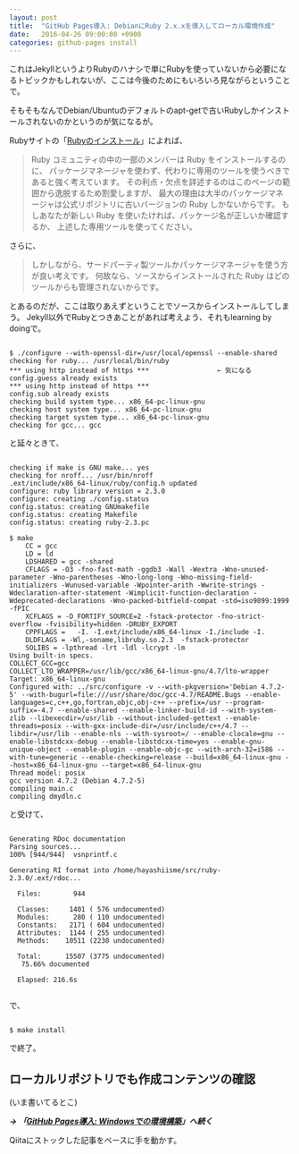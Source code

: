 ```yaml
---
layout: post
title:  "GitHub Pages導入: DebianにRuby 2.x.xを導入してローカル環境作成"
date:   2016-04-26 09:00:00 +0900
categories: github-pages install
---
```


これはJekyllというよりRubyのハナシで単にRubyを使っていないから必要になるトピックかもしれないが、ここは今後のためにもいろいろ見ながらということで。

そもそもなんでDebian/Ubuntuのデフォルトのapt-getで古いRubyしかインストールされないのかというのが気になるが。

Rubyサイトの「[Rubyのインストール](https://www.ruby-lang.org/ja/documentation/installation/)」によれば、

>Ruby コミュニティの中の一部のメンバーは Ruby をインストールするのに、 パッケージマネージャを使わず、代わりに専用のツールを使うべきであると強く考えています。 その利点・欠点を詳述するのはこのページの範囲から逸脱するため割愛しますが、 最大の理由は大半のパッケージマネージャは公式リポジトリに古いバージョンの Ruby しかないからです。 もしあなたが新しい Ruby を使いたければ、パッケージ名が正しいか確認するか、 上述した専用ツールを使ってください。

さらに、

>しかしながら、サードパーティ製ツールかパッケージマネージャを使う方が良い考えです。 何故なら、ソースからインストールされた Ruby はどのツールからも管理されないからです。

とあるのだが、ここは取りあえずということでソースからインストールしてしまう。
Jekyll以外でRubyとつきあことがあれば考えよう、それもlearning by doingで。

````````````````````````

$ ./configure --with-openssl-dir=/usr/local/openssl --enable-shared
checking for ruby... /usr/local/bin/ruby
*** using http instead of https ***					← 気になる
config.guess already exists
*** using http instead of https ***
config.sub already exists
checking build system type... x86_64-pc-linux-gnu
checking host system type... x86_64-pc-linux-gnu
checking target system type... x86_64-pc-linux-gnu
checking for gcc... gcc

````````````````````````

と延々ときて、

<!--

checking whether the C compiler works... yes
checking for C compiler default output file name... a.out
checking for suffix of executables... 
checking whether we are cross compiling... no
checking for suffix of object files... o
checking whether we are using the GNU C compiler... yes
checking whether gcc accepts -g... yes
checking for gcc option to accept ISO C89... none needed
checking for g++... g++
checking whether we are using the GNU C++ compiler... yes
checking whether g++ accepts -g... yes
checking how to run the C preprocessor... gcc -E
checking for grep that handles long lines and -e... /bin/grep
checking for egrep... /bin/grep -E
checking whether gcc needs -traditional... no
checking for ld... ld
checking whether the linker is GNU ld... yes
checking whether gcc -E accepts -o... yes
checking for ranlib... ranlib
checking for ar... ar
checking for as... as
checking for objdump... objdump
checking for objcopy... objcopy
checking for nm... nm
checking whether ln -s works... yes
checking whether make sets $(MAKE)... yes
checking for a BSD-compatible install... /usr/bin/install -c
checking for a thread-safe mkdir -p... /bin/mkdir -p
checking for dtrace... no
checking for dot... no
checking for doxygen... no
checking for pkg-config... pkg-config
checking for ANSI C header files... yes
checking for sys/types.h... yes
checking for sys/stat.h... yes
checking for stdlib.h... yes
checking for string.h... yes
checking for memory.h... yes
checking for strings.h... yes
checking for inttypes.h... yes
checking for stdint.h... yes
checking for unistd.h... yes
checking minix/config.h usability... no
checking minix/config.h presence... no
checking for minix/config.h... no
checking whether it is safe to define __EXTENSIONS__... yes
checking for cd using physical directory... cd -P
checking whether CFLAGS is valid... yes
checking whether LDFLAGS is valid... yes
checking whether -Wno-unused-parameter is accepted as CFLAGS... yes
checking whether -Wno-parentheses is accepted as CFLAGS... yes
checking whether -Wno-long-long is accepted as CFLAGS... yes
checking whether -Wno-missing-field-initializers is accepted as CFLAGS... yes
checking whether -Wunused-variable is accepted as CFLAGS... yes
checking whether -Wpointer-arith is accepted as CFLAGS... yes
checking whether -Wwrite-strings is accepted as CFLAGS... yes
checking whether -Wdeclaration-after-statement is accepted as CFLAGS... yes
checking whether -Wshorten-64-to-32 is accepted as CFLAGS... no
checking whether -Wimplicit-function-declaration is accepted as CFLAGS... yes
checking whether -Wdivision-by-zero is accepted as CFLAGS... no
checking whether -Wdeprecated-declarations is accepted as CFLAGS... yes
checking whether -Wno-packed-bitfield-compat is accepted as CFLAGS... yes
checking whether -Wextra-tokens is accepted as CFLAGS... no
checking whether -Wall -Wextra is accepted as CFLAGS... yes
checking whether -Qunused-arguments is accepted as CFLAGS... no
checking whether INFINITY is available without C99 option... yes
checking whether NAN is available without C99 option... yes
checking whether -D_FORTIFY_SOURCE=2 is accepted as CFLAGS... yes
checking whether -fstack-protector is accepted as CFLAGS... yes
checking whether -fstack-protector is accepted as LDFLAGS... yes
checking whether -std=iso9899:1999 is accepted as CFLAGS... yes
checking whether -fno-strict-overflow is accepted as CFLAGS... yes
checking whether -ggdb3 is accepted as CFLAGS... yes
checking whether -fvisibility=hidden is accepted as CFLAGS... yes
checking whether -fno-fast-math is accepted as CFLAGS... yes
checking for crypt in -lcrypt... yes
checking for dlopen in -ldl... yes
checking for shl_load in -ldld... no
checking for shutdown in -lsocket... no
checking for dirent.h that defines DIR... yes
checking for library containing opendir... none required
checking for stdbool.h that conforms to C99... yes
checking for _Bool... yes
checking for sys/wait.h that is POSIX.1 compatible... yes
checking a.out.h usability... yes
checking a.out.h presence... yes
checking for a.out.h... yes
checking atomic.h usability... no
checking atomic.h presence... no
checking for atomic.h... no
checking direct.h usability... no
checking direct.h presence... no
checking for direct.h... no
checking grp.h usability... yes
checking grp.h presence... yes
checking for grp.h... yes
checking fcntl.h usability... yes
checking fcntl.h presence... yes
checking for fcntl.h... yes
checking float.h usability... yes
checking float.h presence... yes
checking for float.h... yes
checking ieeefp.h usability... no
checking ieeefp.h presence... no
checking for ieeefp.h... no
checking intrinsics.h usability... no
checking intrinsics.h presence... no
checking for intrinsics.h... no
checking langinfo.h usability... yes
checking langinfo.h presence... yes
checking for langinfo.h... yes
checking limits.h usability... yes
checking limits.h presence... yes
checking for limits.h... yes
checking locale.h usability... yes
checking locale.h presence... yes
checking for locale.h... yes
checking malloc.h usability... yes
checking malloc.h presence... yes
checking for malloc.h... yes
checking malloc/malloc.h usability... no
checking malloc/malloc.h presence... no
checking for malloc/malloc.h... no
checking malloc_np.h usability... no
checking malloc_np.h presence... no
checking for malloc_np.h... no
checking net/socket.h usability... no
checking net/socket.h presence... no
checking for net/socket.h... no
checking process.h usability... no
checking process.h presence... no
checking for process.h... no
checking pwd.h usability... yes
checking pwd.h presence... yes
checking for pwd.h... yes
checking setjmpex.h usability... no
checking setjmpex.h presence... no
checking for setjmpex.h... no
checking sys/attr.h usability... no
checking sys/attr.h presence... no
checking for sys/attr.h... no
checking sys/fcntl.h usability... yes
checking sys/fcntl.h presence... yes
checking for sys/fcntl.h... yes
checking sys/file.h usability... yes
checking sys/file.h presence... yes
checking for sys/file.h... yes
checking sys/id.h usability... no
checking sys/id.h presence... no
checking for sys/id.h... no
checking sys/ioctl.h usability... yes
checking sys/ioctl.h presence... yes
checking for sys/ioctl.h... yes
checking sys/mkdev.h usability... no
checking sys/mkdev.h presence... no
checking for sys/mkdev.h... no
checking sys/param.h usability... yes
checking sys/param.h presence... yes
checking for sys/param.h... yes
checking sys/prctl.h usability... yes
checking sys/prctl.h presence... yes
checking for sys/prctl.h... yes
checking sys/resource.h usability... yes
checking sys/resource.h presence... yes
checking for sys/resource.h... yes
checking sys/select.h usability... yes
checking sys/select.h presence... yes
checking for sys/select.h... yes
checking sys/sendfile.h usability... yes
checking sys/sendfile.h presence... yes
checking for sys/sendfile.h... yes
checking sys/socket.h usability... yes
checking sys/socket.h presence... yes
checking for sys/socket.h... yes
checking sys/syscall.h usability... yes
checking sys/syscall.h presence... yes
checking for sys/syscall.h... yes
checking sys/time.h usability... yes
checking sys/time.h presence... yes
checking for sys/time.h... yes
checking sys/times.h usability... yes
checking sys/times.h presence... yes
checking for sys/times.h... yes
checking sys/uio.h usability... yes
checking sys/uio.h presence... yes
checking for sys/uio.h... yes
checking sys/utime.h usability... no
checking sys/utime.h presence... no
checking for sys/utime.h... no
checking syscall.h usability... yes
checking syscall.h presence... yes
checking for syscall.h... yes
checking time.h usability... yes
checking time.h presence... yes
checking for time.h... yes
checking ucontext.h usability... yes
checking ucontext.h presence... yes
checking for ucontext.h... yes
checking utime.h usability... yes
checking utime.h presence... yes
checking for utime.h... yes
checking gmp.h usability... no
checking gmp.h presence... no
checking for gmp.h... no
checking for special C compiler options needed for large files... no
checking for _FILE_OFFSET_BITS value needed for large files... no
checking whether byte ordering is bigendian... no
checking for an ANSI C-conforming const... yes
checking whether char is unsigned... no
checking for inline... inline
checking for working volatile... yes
checking for typeof syntax and keyword spelling... __typeof__
checking for long long... yes
checking for off_t... yes
checking char bit... 8
checking size of int... 4
checking size of short... 2
checking size of long... 8
checking size of long long... 8
checking size of __int64... 0
checking size of off_t... 8
checking size of void*... 8
checking size of float... 4
checking size of double... 8
checking size of time_t... 8
checking size of clock_t... 8
checking packed struct attribute... x __attribute__((packed))
checking for printf prefix for long long... ll
checking for pid_t... yes
checking for convertible type of pid_t... INT
checking for uid_t... yes
checking for convertible type of uid_t... UINT
checking for gid_t... yes
checking for convertible type of gid_t... UINT
checking for time_t... yes
checking for convertible type of time_t... LONG
checking for dev_t... yes
checking for convertible type of dev_t... ULONG
checking for mode_t... yes
checking for convertible type of mode_t... UINT
checking for rlim_t... yes
checking for convertible type of rlim_t... ULONG
checking for off_t... (cached) yes
checking for convertible type of off_t... LONG
checking for clockid_t... yes
checking for convertible type of clockid_t... INT
checking for prototypes... yes
checking token paste string... ansi
checking stringization... #expr
checking string literal concatenation... yes
checking for variable length prototypes and stdarg.h... yes
checking for variable length macro... yes
checking for NORETURN function attribute... __attribute__ ((noreturn)) x
checking for DEPRECATED function attribute... __attribute__ ((deprecated)) x
checking for DEPRECATED_BY function attribute... __attribute__ ((deprecated("by "#n))) x
checking for DEPRECATED_TYPE type attribute... __attribute__ ((deprecated mesg)) x
checking for NOINLINE function attribute... __attribute__ ((noinline)) x
checking for WEAK function attribute... __attribute__ ((weak)) x
checking for stdcall function attribute... x
checking for cdecl function attribute... x
checking for fastcall function attribute... x
checking for FUNC_UNOPTIMIZED function attribute... __attribute__ ((optimize("O0"))) x
checking for FUNC_MINIMIZED function attribute... __attribute__ ((optimize("-Os","-fomit-frame-pointer"))) x
checking for function alias... alias
checking for __atomic builtins... yes
checking for __sync builtins... yes
checking for __builtin_unreachable... yes
checking for exported function attribute... __attribute__ ((visibility("default")))
checking for function name string predefined identifier... __func__
checking if enum over int is allowed... yes
checking whether sys_nerr is declared... yes
checking whether getenv is declared... yes
checking for size_t... yes
checking size of size_t... 8
checking size of ptrdiff_t... 8
checking for printf prefix for size_t... z
checking for printf prefix for ptrdiff_t... t
checking for struct stat.st_blksize... yes
checking for struct stat.st_blocks... yes
checking for struct stat.st_rdev... yes
checking size of struct stat.st_size... SIZEOF_OFF_T
checking size of struct stat.st_blocks... SIZEOF_OFF_T
checking size of struct stat.st_ino... SIZEOF_LONG
checking for struct stat.st_atim... yes
checking for struct stat.st_atimespec... no
checking for struct stat.st_atimensec... no
checking for struct stat.st_mtim... yes
checking for struct stat.st_mtimespec... no
checking for struct stat.st_mtimensec... no
checking for struct stat.st_ctim... yes
checking for struct stat.st_ctimespec... no
checking for struct stat.st_ctimensec... no
checking for struct stat.st_birthtimespec... no
checking for struct timeval... yes
checking size of struct timeval.tv_sec... SIZEOF_TIME_T
checking for struct timespec... yes
checking for struct timezone... yes
checking for clockid_t... (cached) yes
checking for fd_mask... yes
checking for int8_t... yes
checking size of int8_t... 1
checking for uint8_t... yes
checking size of uint8_t... 1
checking for int16_t... yes
checking size of int16_t... 2
checking for uint16_t... yes
checking size of uint16_t... 2
checking for int32_t... yes
checking size of int32_t... 4
checking for uint32_t... yes
checking size of uint32_t... 4
checking for int64_t... yes
checking size of int64_t... 8
checking for uint64_t... yes
checking size of uint64_t... 8
checking for intptr_t... yes
checking size of intptr_t... 8
checking for uintptr_t... yes
checking size of uintptr_t... 8
checking for ssize_t... yes
checking size of ssize_t... 8
checking for stack end address... __libc_stack_end
checking for uid_t in sys/types.h... (cached) yes
checking type of array argument to getgroups... gid_t
checking return type of signal handlers... void
checking for working alloca.h... yes
checking for alloca... yes
checking for dynamic size alloca... ok
checking for working memcmp... yes
checking for broken erfc of glibc-2.3.6 on IA64... no
checking for acosh... yes
checking for cbrt... yes
checking for crypt... yes
checking for dup2... yes
checking for erf... yes
checking for explicit_bzero... no
checking for ffs... yes
checking for finite... yes
checking for flock... yes
checking for hypot... yes
checking for isinf... yes
checking for isnan... yes
checking for lgamma_r... yes
checking for memmove... yes
checking for nextafter... yes
checking for setproctitle... no
checking for strchr... yes
checking for strerror... yes
checking for strlcat... no
checking for strlcpy... no
checking for strstr... yes
checking for tgamma... yes
checking sys/pstat.h usability... no
checking sys/pstat.h presence... no
checking for sys/pstat.h... no
checking for signbit... yes
checking for broken memmem... no
checking for pid_t... (cached) yes
checking vfork.h usability... no
checking vfork.h presence... no
checking for vfork.h... no
checking for fork... yes
checking for vfork... yes
checking for working fork... yes
checking for working vfork... (cached) yes
checking for __syscall... no
checking for _longjmp... yes
checking for _setjmp... yes
checking for _setjmpex... no
checking for atan2l... yes
checking for atan2f... yes
checking for chroot... yes
checking for chsize... no
checking for clock_gettime... no
checking for cosh... yes
checking for daemon... (cached) no
checking for dirfd... yes
checking for dl_iterate_phdr... yes
checking for dlopen... yes
checking for dladdr... yes
checking for dup... yes
checking for dup3... yes
checking for eaccess... yes
checking for endgrent... yes
checking for fchmod... yes
checking for fchown... yes
checking for fcntl... yes
checking for fdatasync... yes
checking for fgetattrlist... no
checking for fmod... yes
checking for fsync... yes
checking for ftruncate... yes
checking for ftruncate64... yes
checking for getattrlist... no
checking for getcwd... yes
checking for getgidx... no
checking for getgrnam... yes
checking for getgrnam_r... yes
checking for getgroups... yes
checking for getpgid... yes
checking for getpgrp... yes
checking for getpriority... yes
checking for getpwnam_r... yes
checking for getresgid... yes
checking for getresuid... yes
checking for getrlimit... yes
checking for getsid... yes
checking for gettimeofday... yes
checking for getuidx... no
checking for gmtime_r... yes
checking for initgroups... yes
checking for ioctl... yes
checking for isfinite... no
checking for issetugid... no
checking for killpg... yes
checking for lchmod... no
checking for lchown... yes
checking for link... yes
checking for llabs... yes
checking for lockf... yes
checking for log2... yes
checking for lstat... yes
checking for malloc_usable_size... yes
checking for malloc_size... no
checking for mblen... yes
checking for memalign... yes
checking for memset_s... no
checking for writev... yes
checking for memrchr... yes
checking for memmem... yes
checking for mkfifo... yes
checking for mknod... yes
checking for mktime... yes
checking for pipe2... yes
checking for poll... yes
checking for posix_fadvise... yes
checking for posix_memalign... yes
checking for ppoll... yes
checking for pread... yes
checking for qsort_r... yes
checking for readlink... yes
checking for round... yes
checking for sched_getaffinity... yes
checking for seekdir... yes
checking for select_large_fdset... no
checking for sendfile... yes
checking for setegid... yes
checking for setenv... yes
checking for seteuid... yes
checking for setgid... yes
checking for setgroups... yes
checking for setpgid... yes
checking for setpgrp... yes
checking for setregid... yes
checking for setresgid... yes
checking for setresuid... yes
checking for setreuid... yes
checking for setrgid... no
checking for setrlimit... yes
checking for setruid... no
checking for setsid... yes
checking for setuid... yes
checking for shutdown... yes
checking for sigaction... yes
checking for sigaltstack... yes
checking for sigprocmask... yes
checking for sinh... yes
checking for spawnv... no
checking for symlink... yes
checking for syscall... yes
checking for sysconf... yes
checking for tanh... yes
checking for telldir... yes
checking for timegm... yes
checking for times... yes
checking for truncate... yes
checking for truncate64... yes
checking for unsetenv... yes
checking for utimensat... yes
checking for utimes... yes
checking for wait4... yes
checking for waitpid... yes
checking if getcwd allocates buffer if NULL is given... yes
checking for __builtin_bswap16... no
checking for __builtin_bswap32... yes
checking for __builtin_bswap64... yes
checking for __builtin_clz... yes
checking for __builtin_clzl... yes
checking for __builtin_clzll... yes
checking for __builtin_choose_expr... yes
checking for __builtin_choose_expr_constant_p... no
checking for __builtin_types_compatible_p... yes
checking whether qsort_r is GNU version... yes
checking whether qsort_r is BSD version... no
checking whether atan2 handles Inf as C99... yes
checking for clock_gettime in -lrt... yes
checking for clock_getres... yes
checking for unsetenv returns a value... yes
checking for sigsetjmp as a macro or function... yes
checking whether struct tm is in sys/time.h or time.h... time.h
checking for struct tm.tm_zone... yes
checking for struct tm.tm_gmtoff... yes
checking for external int daylight... yes
checking for external timezone... long
checking for external altzone... no
checking for timezone... yes
checking whether timezone requires zero arguments... yes
checking for negative time_t for gmtime(3)... yes
checking for localtime(3) overflow correctly... yes
checking whether right shift preserve sign bit... yes
checking whether _SC_CLK_TCK is supported... yes
checking stack growing direction on x86_64... -1
checking for pthread_kill in -lthr... no
checking for pthread_kill in -lpthread... yes
checking for pthread_np.h... no
checking whether pthread_t is scalar type... yes
checking for sched_yield... yes
checking for pthread_attr_setinheritsched... yes
checking for pthread_attr_get_np... no
checking for pthread_attr_getstack... yes
checking for pthread_get_stackaddr_np... no
checking for pthread_get_stacksize_np... no
checking for thr_stksegment... no
checking for pthread_stackseg_np... no
checking for pthread_getthrds_np... no
checking for pthread_cond_init... yes
checking for pthread_condattr_setclock... yes
checking for pthread_condattr_init... yes
checking for pthread_sigmask... yes
checking for pthread_setname_np... yes
checking for pthread_set_name_np... no
checking for pthread_getattr_np... yes
checking for pthread_attr_init... yes
checking arguments of pthread_setname_np... (pthread_self(), name)
checking if mcontext_t is a pointer... no
checking for getcontext... yes
checking for setcontext... yes
checking if fork works with pthread... yes
checking whether ELF binaries are produced... yes
checking elf.h usability... yes
checking elf.h presence... yes
checking for elf.h... yes
checking elf_abi.h usability... no
checking elf_abi.h presence... no
checking for elf_abi.h... no
checking whether OS depend dynamic link works... yes
checking whether -Wl,-R. is accepted as LDFLAGS... yes
checking for backtrace... yes
checking for broken backtrace... no
checking valgrind/memcheck.h usability... no
checking valgrind/memcheck.h presence... no
checking for valgrind/memcheck.h... no
checking for strip... strip
checking whether -Wl,--no-undefined is accepted as LDFLAGS... yes
checking whether wrapper for LD_LIBRARY_PATH is needed... no
checking for __builtin_setjmp... yes with cast ()
checking for setjmp type... __builtin_setjmp
checking for prefix of external symbols... NONE
checking pthread.h usability... yes
checking pthread.h presence... yes
checking for pthread.h... yes

-->

````````````````````````

checking if make is GNU make... yes
checking for nroff... /usr/bin/nroff
.ext/include/x86_64-linux/ruby/config.h updated
configure: ruby library version = 2.3.0
configure: creating ./config.status
config.status: creating GNUmakefile
config.status: creating Makefile
config.status: creating ruby-2.3.pc

$ make
	CC = gcc
	LD = ld
	LDSHARED = gcc -shared
	CFLAGS = -O3 -fno-fast-math -ggdb3 -Wall -Wextra -Wno-unused-parameter -Wno-parentheses -Wno-long-long -Wno-missing-field-initializers -Wunused-variable -Wpointer-arith -Wwrite-strings -Wdeclaration-after-statement -Wimplicit-function-declaration -Wdeprecated-declarations -Wno-packed-bitfield-compat -std=iso9899:1999  -fPIC 
	XCFLAGS = -D_FORTIFY_SOURCE=2 -fstack-protector -fno-strict-overflow -fvisibility=hidden -DRUBY_EXPORT
	CPPFLAGS =   -I. -I.ext/include/x86_64-linux -I./include -I.
	DLDFLAGS = -Wl,-soname,libruby.so.2.3  -fstack-protector  
	SOLIBS = -lpthread -lrt -ldl -lcrypt -lm  
Using built-in specs.
COLLECT_GCC=gcc
COLLECT_LTO_WRAPPER=/usr/lib/gcc/x86_64-linux-gnu/4.7/lto-wrapper
Target: x86_64-linux-gnu
Configured with: ../src/configure -v --with-pkgversion='Debian 4.7.2-5' --with-bugurl=file:///usr/share/doc/gcc-4.7/README.Bugs --enable-languages=c,c++,go,fortran,objc,obj-c++ --prefix=/usr --program-suffix=-4.7 --enable-shared --enable-linker-build-id --with-system-zlib --libexecdir=/usr/lib --without-included-gettext --enable-threads=posix --with-gxx-include-dir=/usr/include/c++/4.7 --libdir=/usr/lib --enable-nls --with-sysroot=/ --enable-clocale=gnu --enable-libstdcxx-debug --enable-libstdcxx-time=yes --enable-gnu-unique-object --enable-plugin --enable-objc-gc --with-arch-32=i586 --with-tune=generic --enable-checking=release --build=x86_64-linux-gnu --host=x86_64-linux-gnu --target=x86_64-linux-gnu
Thread model: posix
gcc version 4.7.2 (Debian 4.7.2-5) 
compiling main.c
compiling dmydln.c

````````````````````````

と受けて、

<!--
compiling miniinit.c
compiling dmyext.c
compiling miniprelude.c
copying dummy probes.h
compiling array.c
compiling bignum.c
compiling class.c
compiling compar.c
compiling complex.c
compiling dir.c
compiling dln_find.c
compiling encoding.c
compiling enum.c
compiling enumerator.c
compiling error.c
compiling eval.c
compiling load.c
compiling proc.c
compiling file.c
compiling gc.c
compiling hash.c
compiling inits.c
compiling io.c
compiling marshal.c
compiling math.c
compiling node.c
compiling numeric.c
compiling object.c
compiling pack.c
compiling parse.c
compiling process.c
compiling random.c
compiling range.c
compiling rational.c
compiling re.c
compiling regcomp.c
compiling regenc.c
compiling regerror.c
compiling regexec.c
compiling regparse.c
compiling regsyntax.c
compiling ruby.c
compiling safe.c
compiling signal.c
compiling sprintf.c
In file included from sprintf.c:1272:0:
vsnprintf.c: In function ‘BSD_vfprintf’:
vsnprintf.c:828:8: warning: comparison of unsigned expression < 0 is always false [-Wtype-limits]
vsnprintf.c:828:8: warning: comparison of unsigned expression < 0 is always false [-Wtype-limits]
compiling st.c
compiling strftime.c
compiling string.c
compiling struct.c
compiling symbol.c
compiling time.c
compiling transcode.c
compiling util.c
compiling variable.c
compiling version.c
compiling compile.c
compiling debug.c
compiling iseq.c
iseq.c: In function ‘rb_iseq_compile_with_option’:
iseq.c:636:8: warning: ‘ln’ may be used uninitialized in this function [-Wmaybe-uninitialized]
iseq.c:636:8: warning: ‘parse’ may be used uninitialized in this function [-Wmaybe-uninitialized]
iseq.c:638:11: warning: ‘type’ may be used uninitialized in this function [-Wmaybe-uninitialized]
iseq.c:638:11: warning: ‘label’ may be used uninitialized in this function [-Wmaybe-uninitialized]
compiling vm.c
compiling vm_dump.c
compiling vm_backtrace.c
compiling vm_trace.c
compiling thread.c
compiling cont.c
compiling enc/ascii.c
compiling enc/us_ascii.c
compiling enc/unicode.c
compiling enc/utf_8.c
compiling enc/trans/newline.c
compiling ./missing/explicit_bzero.c
compiling ./missing/setproctitle.c
compiling ./missing/strlcat.c
compiling ./missing/strlcpy.c
compiling addr2line.c
compiling dmyenc.c
linking miniruby
rbconfig.rb updated
generating enc.mk
compiling dln.c
compiling localeinit.c
creating verconf.h
verconf.h updated
compiling loadpath.c
compiling prelude.c
linking static-library libruby-static.a
verifying static-library libruby-static.a
linking shared-library libruby.so.2.3.0
generating encdb.h
encdb.h updated
making enc
make[1]: ディレクトリ `/home/hayashiisme/src/ruby-2.3.0' に入ります
compiling ./enc/encdb.c
linking encoding encdb.so
compiling ./enc/big5.c
linking encoding big5.so
compiling ./enc/cp949.c
linking encoding cp949.so
compiling ./enc/emacs_mule.c
linking encoding emacs_mule.so
compiling ./enc/euc_jp.c
linking encoding euc_jp.so
compiling ./enc/euc_kr.c
linking encoding euc_kr.so
compiling ./enc/euc_tw.c
linking encoding euc_tw.so
compiling ./enc/gb2312.c
linking encoding gb2312.so
compiling ./enc/gb18030.c
linking encoding gb18030.so
compiling ./enc/gbk.c
linking encoding gbk.so
compiling ./enc/iso_8859_1.c
linking encoding iso_8859_1.so
compiling ./enc/iso_8859_2.c
linking encoding iso_8859_2.so
compiling ./enc/iso_8859_3.c
linking encoding iso_8859_3.so
compiling ./enc/iso_8859_4.c
linking encoding iso_8859_4.so
compiling ./enc/iso_8859_5.c
linking encoding iso_8859_5.so
compiling ./enc/iso_8859_6.c
linking encoding iso_8859_6.so
compiling ./enc/iso_8859_7.c
linking encoding iso_8859_7.so
compiling ./enc/iso_8859_8.c
linking encoding iso_8859_8.so
compiling ./enc/iso_8859_9.c
linking encoding iso_8859_9.so
compiling ./enc/iso_8859_10.c
linking encoding iso_8859_10.so
compiling ./enc/iso_8859_11.c
linking encoding iso_8859_11.so
compiling ./enc/iso_8859_13.c
linking encoding iso_8859_13.so
compiling ./enc/iso_8859_14.c
linking encoding iso_8859_14.so
compiling ./enc/iso_8859_15.c
linking encoding iso_8859_15.so
compiling ./enc/iso_8859_16.c
linking encoding iso_8859_16.so
compiling ./enc/koi8_r.c
linking encoding koi8_r.so
compiling ./enc/koi8_u.c
linking encoding koi8_u.so
compiling ./enc/shift_jis.c
linking encoding shift_jis.so
compiling ./enc/utf_16be.c
linking encoding utf_16be.so
compiling ./enc/utf_16le.c
linking encoding utf_16le.so
compiling ./enc/utf_32be.c
linking encoding utf_32be.so
compiling ./enc/utf_32le.c
linking encoding utf_32le.so
compiling ./enc/windows_31j.c
linking encoding windows_31j.so
compiling ./enc/windows_1250.c
linking encoding windows_1250.so
compiling ./enc/windows_1251.c
linking encoding windows_1251.so
compiling ./enc/windows_1252.c
linking encoding windows_1252.so
make[1]: ディレクトリ `/home/hayashiisme/src/ruby-2.3.0' から出ます
making srcs under enc
make[1]: ディレクトリ `/home/hayashiisme/src/ruby-2.3.0' に入ります
make[1]: `srcs' に対して行うべき事はありません.
make[1]: ディレクトリ `/home/hayashiisme/src/ruby-2.3.0' から出ます
generating transdb.h
transdb.h updated
making trans
make[1]: ディレクトリ `/home/hayashiisme/src/ruby-2.3.0' に入ります
compiling ./enc/trans/transdb.c
linking transcoder transdb.so
compiling ./enc/trans/big5.c
linking transcoder big5.so
compiling ./enc/trans/chinese.c
linking transcoder chinese.so
compiling ./enc/trans/ebcdic.c
linking transcoder ebcdic.so
compiling ./enc/trans/emoji.c
linking transcoder emoji.so
compiling ./enc/trans/emoji_iso2022_kddi.c
linking transcoder emoji_iso2022_kddi.so
compiling ./enc/trans/emoji_sjis_docomo.c
linking transcoder emoji_sjis_docomo.so
compiling ./enc/trans/emoji_sjis_kddi.c
linking transcoder emoji_sjis_kddi.so
compiling ./enc/trans/emoji_sjis_softbank.c
linking transcoder emoji_sjis_softbank.so
compiling ./enc/trans/escape.c
linking transcoder escape.so
compiling ./enc/trans/gb18030.c
linking transcoder gb18030.so
compiling ./enc/trans/gbk.c
linking transcoder gbk.so
compiling ./enc/trans/iso2022.c
linking transcoder iso2022.so
compiling ./enc/trans/japanese.c
linking transcoder japanese.so
compiling ./enc/trans/japanese_euc.c
linking transcoder japanese_euc.so
compiling ./enc/trans/japanese_sjis.c
linking transcoder japanese_sjis.so
compiling ./enc/trans/korean.c
linking transcoder korean.so
compiling ./enc/trans/single_byte.c
linking transcoder single_byte.so
compiling ./enc/trans/utf8_mac.c
linking transcoder utf8_mac.so
compiling ./enc/trans/utf_16_32.c
linking transcoder utf_16_32.so
make[1]: ディレクトリ `/home/hayashiisme/src/ruby-2.3.0' から出ます
making encs
make[1]: ディレクトリ `/home/hayashiisme/src/ruby-2.3.0' に入ります
make[1]: ディレクトリ `/home/hayashiisme/src/ruby-2.3.0' から出ます
file2lastrev.rb: does not seem to be under a vcs: .
make: [.revision.time] エラー 1 (無視されました)
./revision.h unchanged
generating makefile exts.mk
configuring -test-/array/resize
configuring -test-/bignum
configuring -test-/bug-3571
configuring -test-/bug-5832
configuring -test-/bug_reporter
configuring -test-/class
configuring -test-/debug
configuring -test-/dln/empty
configuring -test-/exception
configuring -test-/fatal
configuring -test-/file
configuring -test-/float
configuring -test-/funcall
configuring -test-/gvl/call_without_gvl
configuring -test-/hash
configuring -test-/iseq_load
configuring -test-/iter
configuring -test-/load/dot.dot
configuring -test-/marshal/compat
configuring -test-/marshal/internal_ivar
configuring -test-/marshal/usr
configuring -test-/method
configuring -test-/notimplement
configuring -test-/num2int
configuring -test-/path_to_class
configuring -test-/popen_deadlock
configuring -test-/postponed_job
configuring -test-/printf
configuring -test-/proc
configuring -test-/rational
configuring -test-/recursion
configuring -test-/st/foreach
configuring -test-/st/numhash
configuring -test-/st/update
configuring -test-/string
configuring -test-/struct
configuring -test-/symbol
configuring -test-/time
configuring -test-/tracepoint
configuring -test-/typeddata
configuring -test-/wait_for_single_fd
configuring bigdecimal
configuring cgi/escape
configuring continuation
configuring coverage
configuring date
configuring dbm
Failed to configure dbm. It will not be installed.
configuring digest
configuring digest/bubblebabble
configuring digest/md5
configuring digest/rmd160
configuring digest/sha1
configuring digest/sha2
configuring etc
configuring fcntl
configuring fiber
configuring fiddle
configuring gdbm
Failed to configure gdbm. It will not be installed.
configuring io/console
configuring io/nonblock
configuring io/wait
configuring json
configuring json/generator
configuring json/parser
configuring mathn/complex
configuring mathn/rational
configuring nkf
configuring objspace
configuring openssl					← これ
configuring pathname
configuring psych
configuring pty
configuring racc/cparse
configuring rbconfig/sizeof
configuring readline
configuring ripper
missing bison; abort
Failed to configure ripper. It will not be installed.
configuring sdbm
configuring socket
configuring stringio
configuring strscan
configuring syslog
configuring thread
configuring tk
............
check struct members..
check libraries....
Use ActiveTcl libraries (if available).
Search tclConfig.sh and tkConfig.sh............................
Fail to find [tclConfig.sh, tkConfig.sh]
Use X11 libraries (or use TK_XINCLUDES/TK_XLIBSW information on tkConfig.sh).

Search tcl.h..
Search tk.h..Search Tcl library...........
Warning:: cannot find Tcl library. tcltklib will not be compiled (tcltklib is disabled on your Ruby. That is, Ruby/Tk will not work). Please check configure options.

Can't find proper Tcl/Tk libraries. So, can't make tcltklib.so which is required by Ruby/Tk.
If you have Tcl/Tk libraries on your environment, you may be able to use them with configure options (see ext/tk/README.tcltklib).
At present, Tcl/Tk8.6 is not supported. Although you can try to use Tcl/Tk8.6 with configure options, it will not work correctly. I recommend you to use Tcl/Tk8.5 or 8.4.
Failed to configure tk. It will not be installed.
Failed to configure tk/tkutil. It will not be installed.
configuring zlib
make[1]: ディレクトリ `/home/hayashiisme/src/ruby-2.3.0' に入ります
make[2]: ディレクトリ `/home/hayashiisme/src/ruby-2.3.0/ext/-test-/array/resize' に入ります
compiling resize.c
linking shared-object -test-/array/resize.so
make[2]: ディレクトリ `/home/hayashiisme/src/ruby-2.3.0/ext/-test-/array/resize' から出ます
make[2]: ディレクトリ `/home/hayashiisme/src/ruby-2.3.0/ext/-test-/bignum' に入ります
compiling bigzero.c
compiling init.c
compiling str2big.c
compiling div.c
compiling intpack.c
compiling mul.c
compiling big2str.c
linking shared-object -test-/bignum.so
make[2]: ディレクトリ `/home/hayashiisme/src/ruby-2.3.0/ext/-test-/bignum' から出ます
make[2]: ディレクトリ `/home/hayashiisme/src/ruby-2.3.0/ext/-test-/bug-3571' に入ります
compiling bug.c
linking shared-object -test-/bug-3571/bug.so
make[2]: ディレクトリ `/home/hayashiisme/src/ruby-2.3.0/ext/-test-/bug-3571' から出ます
make[2]: ディレクトリ `/home/hayashiisme/src/ruby-2.3.0/ext/-test-/bug-5832' に入ります
compiling bug.c
linking shared-object -test-/bug-5832/bug.so
make[2]: ディレクトリ `/home/hayashiisme/src/ruby-2.3.0/ext/-test-/bug-5832' から出ます
make[2]: ディレクトリ `/home/hayashiisme/src/ruby-2.3.0/ext/-test-/bug_reporter' に入ります
compiling bug_reporter.c
linking shared-object -test-/bug_reporter/bug_reporter.so
make[2]: ディレクトリ `/home/hayashiisme/src/ruby-2.3.0/ext/-test-/bug_reporter' から出ます
make[2]: ディレクトリ `/home/hayashiisme/src/ruby-2.3.0/ext/-test-/class' に入ります
compiling init.c
compiling class2name.c
linking shared-object -test-/class.so
make[2]: ディレクトリ `/home/hayashiisme/src/ruby-2.3.0/ext/-test-/class' から出ます
make[2]: ディレクトリ `/home/hayashiisme/src/ruby-2.3.0/ext/-test-/debug' に入ります
compiling init.c
compiling inspector.c
compiling profile_frames.c
linking shared-object -test-/debug.so
make[2]: ディレクトリ `/home/hayashiisme/src/ruby-2.3.0/ext/-test-/debug' から出ます
make[2]: ディレクトリ `/home/hayashiisme/src/ruby-2.3.0/ext/-test-/dln/empty' に入ります
compiling empty.c
linking shared-object -test-/dln/empty.so
make[2]: ディレクトリ `/home/hayashiisme/src/ruby-2.3.0/ext/-test-/dln/empty' から出ます
make[2]: ディレクトリ `/home/hayashiisme/src/ruby-2.3.0/ext/-test-/exception' に入ります
compiling init.c
compiling ensured.c
compiling enc_raise.c
compiling dataerror.c
linking shared-object -test-/exception.so
make[2]: ディレクトリ `/home/hayashiisme/src/ruby-2.3.0/ext/-test-/exception' から出ます
make[2]: ディレクトリ `/home/hayashiisme/src/ruby-2.3.0/ext/-test-/fatal' に入ります
compiling rb_fatal.c
linking shared-object -test-/fatal/rb_fatal.so
make[2]: ディレクトリ `/home/hayashiisme/src/ruby-2.3.0/ext/-test-/fatal' から出ます
make[2]: ディレクトリ `/home/hayashiisme/src/ruby-2.3.0/ext/-test-/file' に入ります
compiling init.c
compiling stat.c
compiling fs.c
linking shared-object -test-/file.so
make[2]: ディレクトリ `/home/hayashiisme/src/ruby-2.3.0/ext/-test-/file' から出ます
make[2]: ディレクトリ `/home/hayashiisme/src/ruby-2.3.0/ext/-test-/float' に入ります
compiling init.c
compiling nextafter.c
linking shared-object -test-/float.so
make[2]: ディレクトリ `/home/hayashiisme/src/ruby-2.3.0/ext/-test-/float' から出ます
make[2]: ディレクトリ `/home/hayashiisme/src/ruby-2.3.0/ext/-test-/funcall' に入ります
compiling passing_block.c
linking shared-object -test-/funcall/funcall.so
make[2]: ディレクトリ `/home/hayashiisme/src/ruby-2.3.0/ext/-test-/funcall' から出ます
make[2]: ディレクトリ `/home/hayashiisme/src/ruby-2.3.0/ext/-test-/gvl/call_without_gvl' に入ります
compiling call_without_gvl.c
linking shared-object -test-/gvl/call_without_gvl.so
make[2]: ディレクトリ `/home/hayashiisme/src/ruby-2.3.0/ext/-test-/gvl/call_without_gvl' から出ます
make[2]: ディレクトリ `/home/hayashiisme/src/ruby-2.3.0/ext/-test-/hash' に入ります
compiling init.c
compiling delete.c
linking shared-object -test-/hash.so
make[2]: ディレクトリ `/home/hayashiisme/src/ruby-2.3.0/ext/-test-/hash' から出ます
make[2]: ディレクトリ `/home/hayashiisme/src/ruby-2.3.0/ext/-test-/iseq_load' に入ります
compiling iseq_load.c
linking shared-object -test-/iseq_load/iseq_load.so
make[2]: ディレクトリ `/home/hayashiisme/src/ruby-2.3.0/ext/-test-/iseq_load' から出ます
make[2]: ディレクトリ `/home/hayashiisme/src/ruby-2.3.0/ext/-test-/iter' に入ります
compiling yield.c
compiling init.c
compiling break.c
linking shared-object -test-/iter.so
make[2]: ディレクトリ `/home/hayashiisme/src/ruby-2.3.0/ext/-test-/iter' から出ます
make[2]: ディレクトリ `/home/hayashiisme/src/ruby-2.3.0/ext/-test-/load/dot.dot' に入ります
compiling dot.dot.c
linking shared-object -test-/load/dot.dot/dot.dot.so
make[2]: ディレクトリ `/home/hayashiisme/src/ruby-2.3.0/ext/-test-/load/dot.dot' から出ます
make[2]: ディレクトリ `/home/hayashiisme/src/ruby-2.3.0/ext/-test-/marshal/compat' に入ります
compiling usrcompat.c
linking shared-object -test-/marshal/compat.so
make[2]: ディレクトリ `/home/hayashiisme/src/ruby-2.3.0/ext/-test-/marshal/compat' から出ます
make[2]: ディレクトリ `/home/hayashiisme/src/ruby-2.3.0/ext/-test-/marshal/internal_ivar' に入ります
compiling internal_ivar.c
linking shared-object -test-/marshal/internal_ivar.so
make[2]: ディレクトリ `/home/hayashiisme/src/ruby-2.3.0/ext/-test-/marshal/internal_ivar' から出ます
make[2]: ディレクトリ `/home/hayashiisme/src/ruby-2.3.0/ext/-test-/marshal/usr' に入ります
compiling usrmarshal.c
linking shared-object -test-/marshal/usr.so
make[2]: ディレクトリ `/home/hayashiisme/src/ruby-2.3.0/ext/-test-/marshal/usr' から出ます
make[2]: ディレクトリ `/home/hayashiisme/src/ruby-2.3.0/ext/-test-/method' に入ります
compiling arity.c
compiling init.c
linking shared-object -test-/method.so
make[2]: ディレクトリ `/home/hayashiisme/src/ruby-2.3.0/ext/-test-/method' から出ます
make[2]: ディレクトリ `/home/hayashiisme/src/ruby-2.3.0/ext/-test-/notimplement' に入ります
compiling bug.c
linking shared-object -test-/notimplement.so
make[2]: ディレクトリ `/home/hayashiisme/src/ruby-2.3.0/ext/-test-/notimplement' から出ます
make[2]: ディレクトリ `/home/hayashiisme/src/ruby-2.3.0/ext/-test-/num2int' に入ります
compiling num2int.c
linking shared-object -test-/num2int/num2int.so
make[2]: ディレクトリ `/home/hayashiisme/src/ruby-2.3.0/ext/-test-/num2int' から出ます
make[2]: ディレクトリ `/home/hayashiisme/src/ruby-2.3.0/ext/-test-/path_to_class' に入ります
compiling path_to_class.c
linking shared-object -test-/path_to_class/path_to_class.so
make[2]: ディレクトリ `/home/hayashiisme/src/ruby-2.3.0/ext/-test-/path_to_class' から出ます
make[2]: ディレクトリ `/home/hayashiisme/src/ruby-2.3.0/ext/-test-/popen_deadlock' に入ります
compiling infinite_loop_dlsym.c
linking shared-object -test-/popen_deadlock/infinite_loop_dlsym.so
make[2]: ディレクトリ `/home/hayashiisme/src/ruby-2.3.0/ext/-test-/popen_deadlock' から出ます
make[2]: ディレクトリ `/home/hayashiisme/src/ruby-2.3.0/ext/-test-/postponed_job' に入ります
compiling postponed_job.c
linking shared-object -test-/postponed_job.so
make[2]: ディレクトリ `/home/hayashiisme/src/ruby-2.3.0/ext/-test-/postponed_job' から出ます
make[2]: ディレクトリ `/home/hayashiisme/src/ruby-2.3.0/ext/-test-/printf' に入ります
compiling printf.c
linking shared-object -test-/printf.so
make[2]: ディレクトリ `/home/hayashiisme/src/ruby-2.3.0/ext/-test-/printf' から出ます
make[2]: ディレクトリ `/home/hayashiisme/src/ruby-2.3.0/ext/-test-/proc' に入ります
compiling init.c
compiling receiver.c
compiling super.c
linking shared-object -test-/proc.so
make[2]: ディレクトリ `/home/hayashiisme/src/ruby-2.3.0/ext/-test-/proc' から出ます
make[2]: ディレクトリ `/home/hayashiisme/src/ruby-2.3.0/ext/-test-/rational' に入ります
compiling rat.c
linking shared-object -test-/rational.so
make[2]: ディレクトリ `/home/hayashiisme/src/ruby-2.3.0/ext/-test-/rational' から出ます
make[2]: ディレクトリ `/home/hayashiisme/src/ruby-2.3.0/ext/-test-/recursion' に入ります
compiling recursion.c
linking shared-object -test-/recursion.so
make[2]: ディレクトリ `/home/hayashiisme/src/ruby-2.3.0/ext/-test-/recursion' から出ます
make[2]: ディレクトリ `/home/hayashiisme/src/ruby-2.3.0/ext/-test-/st/foreach' に入ります
compiling foreach.c
linking shared-object -test-/st/foreach.so
make[2]: ディレクトリ `/home/hayashiisme/src/ruby-2.3.0/ext/-test-/st/foreach' から出ます
make[2]: ディレクトリ `/home/hayashiisme/src/ruby-2.3.0/ext/-test-/st/numhash' に入ります
compiling numhash.c
linking shared-object -test-/st/numhash.so
make[2]: ディレクトリ `/home/hayashiisme/src/ruby-2.3.0/ext/-test-/st/numhash' から出ます
make[2]: ディレクトリ `/home/hayashiisme/src/ruby-2.3.0/ext/-test-/st/update' に入ります
compiling update.c
linking shared-object -test-/st/update.so
make[2]: ディレクトリ `/home/hayashiisme/src/ruby-2.3.0/ext/-test-/st/update' から出ます
make[2]: ディレクトリ `/home/hayashiisme/src/ruby-2.3.0/ext/-test-/string' に入ります
compiling enc_associate.c
compiling init.c
compiling modify.c
compiling enc_str_buf_cat.c
compiling cstr.c
compiling ellipsize.c
compiling nofree.c
compiling qsort.c
compiling set_len.c
compiling coderange.c
compiling normalize.c
compiling fstring.c
linking shared-object -test-/string.so
make[2]: ディレクトリ `/home/hayashiisme/src/ruby-2.3.0/ext/-test-/string' から出ます
make[2]: ディレクトリ `/home/hayashiisme/src/ruby-2.3.0/ext/-test-/struct' に入ります
compiling init.c
compiling member.c
linking shared-object -test-/struct.so
make[2]: ディレクトリ `/home/hayashiisme/src/ruby-2.3.0/ext/-test-/struct' から出ます
make[2]: ディレクトリ `/home/hayashiisme/src/ruby-2.3.0/ext/-test-/symbol' に入ります
compiling init.c
compiling type.c
linking shared-object -test-/symbol.so
make[2]: ディレクトリ `/home/hayashiisme/src/ruby-2.3.0/ext/-test-/symbol' から出ます
make[2]: ディレクトリ `/home/hayashiisme/src/ruby-2.3.0/ext/-test-/time' に入ります
compiling init.c
compiling new.c
linking shared-object -test-/time.so
make[2]: ディレクトリ `/home/hayashiisme/src/ruby-2.3.0/ext/-test-/time' から出ます
make[2]: ディレクトリ `/home/hayashiisme/src/ruby-2.3.0/ext/-test-/tracepoint' に入ります
compiling gc_hook.c
compiling tracepoint.c
linking shared-object -test-/tracepoint.so
make[2]: ディレクトリ `/home/hayashiisme/src/ruby-2.3.0/ext/-test-/tracepoint' から出ます
make[2]: ディレクトリ `/home/hayashiisme/src/ruby-2.3.0/ext/-test-/typeddata' に入ります
compiling typeddata.c
linking shared-object -test-/typeddata/typeddata.so
make[2]: ディレクトリ `/home/hayashiisme/src/ruby-2.3.0/ext/-test-/typeddata' から出ます
make[2]: ディレクトリ `/home/hayashiisme/src/ruby-2.3.0/ext/-test-/wait_for_single_fd' に入ります
compiling wait_for_single_fd.c
linking shared-object -test-/wait_for_single_fd/wait_for_single_fd.so
make[2]: ディレクトリ `/home/hayashiisme/src/ruby-2.3.0/ext/-test-/wait_for_single_fd' から出ます
make[2]: ディレクトリ `/home/hayashiisme/src/ruby-2.3.0/ext/bigdecimal' に入ります
compiling bigdecimal.c
linking shared-object bigdecimal.so
installing default bigdecimal libraries
make[2]: ディレクトリ `/home/hayashiisme/src/ruby-2.3.0/ext/bigdecimal' から出ます
make[2]: ディレクトリ `/home/hayashiisme/src/ruby-2.3.0/ext/cgi/escape' に入ります
compiling escape.c
escape.c: In function ‘cgiesc_escape_html’:
escape.c:40:11: warning: ‘dest’ may be used uninitialized in this function [-Wmaybe-uninitialized]
linking shared-object cgi/escape.so
make[2]: ディレクトリ `/home/hayashiisme/src/ruby-2.3.0/ext/cgi/escape' から出ます
make[2]: ディレクトリ `/home/hayashiisme/src/ruby-2.3.0/ext/continuation' に入ります
compiling continuation.c
linking shared-object continuation.so
make[2]: ディレクトリ `/home/hayashiisme/src/ruby-2.3.0/ext/continuation' から出ます
make[2]: ディレクトリ `/home/hayashiisme/src/ruby-2.3.0/ext/coverage' に入ります
compiling coverage.c
linking shared-object coverage.so
make[2]: ディレクトリ `/home/hayashiisme/src/ruby-2.3.0/ext/coverage' から出ます
make[2]: ディレクトリ `/home/hayashiisme/src/ruby-2.3.0/ext/date' に入ります
compiling date_parse.c
compiling date_strftime.c
compiling date_strptime.c
compiling date_core.c
linking shared-object date_core.so
installing default date_core libraries
make[2]: ディレクトリ `/home/hayashiisme/src/ruby-2.3.0/ext/date' から出ます
make[2]: ディレクトリ `/home/hayashiisme/src/ruby-2.3.0/ext/dbm' に入ります
make[2]: `all' に対して行うべき事はありません.
make[2]: ディレクトリ `/home/hayashiisme/src/ruby-2.3.0/ext/dbm' から出ます
make[2]: ディレクトリ `/home/hayashiisme/src/ruby-2.3.0/ext/digest' に入ります
compiling digest.c
linking shared-object digest.so
installing digest libraries
installing default digest libraries
make[2]: ディレクトリ `/home/hayashiisme/src/ruby-2.3.0/ext/digest' から出ます
make[2]: ディレクトリ `/home/hayashiisme/src/ruby-2.3.0/ext/digest/bubblebabble' に入ります
compiling bubblebabble.c
linking shared-object digest/bubblebabble.so
make[2]: ディレクトリ `/home/hayashiisme/src/ruby-2.3.0/ext/digest/bubblebabble' から出ます
make[2]: ディレクトリ `/home/hayashiisme/src/ruby-2.3.0/ext/digest/md5' に入ります
compiling md5init.c
linking shared-object digest/md5.so
make[2]: ディレクトリ `/home/hayashiisme/src/ruby-2.3.0/ext/digest/md5' から出ます
make[2]: ディレクトリ `/home/hayashiisme/src/ruby-2.3.0/ext/digest/rmd160' に入ります
compiling rmd160init.c
linking shared-object digest/rmd160.so
make[2]: ディレクトリ `/home/hayashiisme/src/ruby-2.3.0/ext/digest/rmd160' から出ます
make[2]: ディレクトリ `/home/hayashiisme/src/ruby-2.3.0/ext/digest/sha1' に入ります
compiling sha1init.c
linking shared-object digest/sha1.so
make[2]: ディレクトリ `/home/hayashiisme/src/ruby-2.3.0/ext/digest/sha1' から出ます
make[2]: ディレクトリ `/home/hayashiisme/src/ruby-2.3.0/ext/digest/sha2' に入ります
compiling sha2init.c
linking shared-object digest/sha2.so
installing default sha2 libraries
make[2]: ディレクトリ `/home/hayashiisme/src/ruby-2.3.0/ext/digest/sha2' から出ます
make[2]: ディレクトリ `/home/hayashiisme/src/ruby-2.3.0/ext/etc' に入ります
compiling etc.c
linking shared-object etc.so
make[2]: ディレクトリ `/home/hayashiisme/src/ruby-2.3.0/ext/etc' から出ます
make[2]: ディレクトリ `/home/hayashiisme/src/ruby-2.3.0/ext/fcntl' に入ります
compiling fcntl.c
linking shared-object fcntl.so
make[2]: ディレクトリ `/home/hayashiisme/src/ruby-2.3.0/ext/fcntl' から出ます
make[2]: ディレクトリ `/home/hayashiisme/src/ruby-2.3.0/ext/fiber' に入ります
compiling fiber.c
linking shared-object fiber.so
make[2]: ディレクトリ `/home/hayashiisme/src/ruby-2.3.0/ext/fiber' から出ます
make[2]: ディレクトリ `/home/hayashiisme/src/ruby-2.3.0/ext/fiddle' に入ります
compiling function.c
compiling handle.c
compiling fiddle.c
compiling closure.c
compiling pointer.c
compiling conversions.c
make[3]: ディレクトリ `/home/hayashiisme/src/ruby-2.3.0/ext/fiddle/libffi-3.2.1' に入ります
make 'AR_FLAGS=' 'CC_FOR_BUILD=' 'CFLAGS=-O3 -fno-fast-math -ggdb3   -fPIC -Wall -fexceptions' 'CXXFLAGS=-O3 -fno-fast-math -ggdb3 ' 'CFLAGS_FOR_BUILD=' 'CFLAGS_FOR_TARGET=' 'INSTALL=/usr/bin/install -c' 'INSTALL_DATA=/usr/bin/install -c -m 644' 'INSTALL_PROGRAM=/usr/bin/install -c' 'INSTALL_SCRIPT=/usr/bin/install -c' 'JC1FLAGS=' 'LDFLAGS=-L. -fstack-protector -rdynamic -Wl,-export-dynamic  -L../../.. -Wl,-R/usr/local/lib -L/usr/local/lib -lruby' 'LIBCFLAGS=' 'LIBCFLAGS_FOR_TARGET=' 'MAKE=make' 'MAKEINFO=/bin/bash /home/hayashiisme/src/ruby-2.3.0/ext/fiddle/libffi-3.2.1/missing makeinfo ' 'PICFLAG=' 'PICFLAG_FOR_TARGET=' 'RUNTESTFLAGS=' 'SHELL=/bin/bash' 'exec_prefix=/usr/local' 'infodir=/usr/local/share/info' 'libdir=/usr/local/lib' 'mandir=/usr/local/share/man' 'prefix=/usr/local' 'AR=ar' 'AS=as' 'CC=gcc' 'CXX=g++' 'LD=ld -m elf_x86_64' 'NM=nm' 'RANLIB=ranlib' 'DESTDIR=' all-recursive
make[4]: ディレクトリ `/home/hayashiisme/src/ruby-2.3.0/ext/fiddle/libffi-3.2.1' に入ります
Making all in include
make[5]: ディレクトリ `/home/hayashiisme/src/ruby-2.3.0/ext/fiddle/libffi-3.2.1/include' に入ります
make[5]: `all' に対して行うべき事はありません.
make[5]: ディレクトリ `/home/hayashiisme/src/ruby-2.3.0/ext/fiddle/libffi-3.2.1/include' から出ます
Making all in testsuite
make[5]: ディレクトリ `/home/hayashiisme/src/ruby-2.3.0/ext/fiddle/libffi-3.2.1/testsuite' に入ります
make[5]: `all' に対して行うべき事はありません.
make[5]: ディレクトリ `/home/hayashiisme/src/ruby-2.3.0/ext/fiddle/libffi-3.2.1/testsuite' から出ます
Making all in man
make[5]: ディレクトリ `/home/hayashiisme/src/ruby-2.3.0/ext/fiddle/libffi-3.2.1/man' に入ります
make[5]: `all' に対して行うべき事はありません.
make[5]: ディレクトリ `/home/hayashiisme/src/ruby-2.3.0/ext/fiddle/libffi-3.2.1/man' から出ます
make[5]: ディレクトリ `/home/hayashiisme/src/ruby-2.3.0/ext/fiddle/libffi-3.2.1' に入ります
  CC       src/prep_cif.lo
  CC       src/types.lo
  CC       src/raw_api.lo
  CC       src/java_raw_api.lo
  CC       src/closures.lo
  CC       src/x86/ffi64.lo
  CPPAS    src/x86/unix64.lo
  CC       src/x86/ffi.lo
  CPPAS    src/x86/sysv.lo
  CCLD     libffi_convenience.la
  CCLD     libffi.la
make[5]: ディレクトリ `/home/hayashiisme/src/ruby-2.3.0/ext/fiddle/libffi-3.2.1' から出ます
make[4]: ディレクトリ `/home/hayashiisme/src/ruby-2.3.0/ext/fiddle/libffi-3.2.1' から出ます
make[3]: ディレクトリ `/home/hayashiisme/src/ruby-2.3.0/ext/fiddle/libffi-3.2.1' から出ます
linking shared-object fiddle.so
installing default fiddle libraries
make[2]: ディレクトリ `/home/hayashiisme/src/ruby-2.3.0/ext/fiddle' から出ます
make[2]: ディレクトリ `/home/hayashiisme/src/ruby-2.3.0/ext/gdbm' に入ります
make[2]: `all' に対して行うべき事はありません.
make[2]: ディレクトリ `/home/hayashiisme/src/ruby-2.3.0/ext/gdbm' から出ます
make[2]: ディレクトリ `/home/hayashiisme/src/ruby-2.3.0/ext/io/console' に入ります
compiling console.c
linking shared-object io/console.so
installing default console libraries
make[2]: ディレクトリ `/home/hayashiisme/src/ruby-2.3.0/ext/io/console' から出ます
make[2]: ディレクトリ `/home/hayashiisme/src/ruby-2.3.0/ext/io/nonblock' に入ります
compiling nonblock.c
linking shared-object io/nonblock.so
make[2]: ディレクトリ `/home/hayashiisme/src/ruby-2.3.0/ext/io/nonblock' から出ます
make[2]: ディレクトリ `/home/hayashiisme/src/ruby-2.3.0/ext/io/wait' に入ります
compiling wait.c
linking shared-object io/wait.so
make[2]: ディレクトリ `/home/hayashiisme/src/ruby-2.3.0/ext/io/wait' から出ます
make[2]: ディレクトリ `/home/hayashiisme/src/ruby-2.3.0/ext/json' に入ります
installing default libraries
make[2]: ディレクトリ `/home/hayashiisme/src/ruby-2.3.0/ext/json' から出ます
make[2]: ディレクトリ `/home/hayashiisme/src/ruby-2.3.0/ext/json/generator' に入ります
compiling generator.c
linking shared-object json/ext/generator.so
make[2]: ディレクトリ `/home/hayashiisme/src/ruby-2.3.0/ext/json/generator' から出ます
make[2]: ディレクトリ `/home/hayashiisme/src/ruby-2.3.0/ext/json/parser' に入ります
compiling parser.c
linking shared-object json/ext/parser.so
make[2]: ディレクトリ `/home/hayashiisme/src/ruby-2.3.0/ext/json/parser' から出ます
make[2]: ディレクトリ `/home/hayashiisme/src/ruby-2.3.0/ext/mathn/complex' に入ります
compiling complex.c
linking shared-object mathn/complex.so
make[2]: ディレクトリ `/home/hayashiisme/src/ruby-2.3.0/ext/mathn/complex' から出ます
make[2]: ディレクトリ `/home/hayashiisme/src/ruby-2.3.0/ext/mathn/rational' に入ります
compiling rational.c
linking shared-object mathn/rational.so
make[2]: ディレクトリ `/home/hayashiisme/src/ruby-2.3.0/ext/mathn/rational' から出ます
make[2]: ディレクトリ `/home/hayashiisme/src/ruby-2.3.0/ext/nkf' に入ります
compiling nkf.c
linking shared-object nkf.so
installing default nkf libraries
make[2]: ディレクトリ `/home/hayashiisme/src/ruby-2.3.0/ext/nkf' から出ます
make[2]: ディレクトリ `/home/hayashiisme/src/ruby-2.3.0/ext/objspace' に入ります
compiling objspace.c
compiling objspace_dump.c
compiling object_tracing.c
linking shared-object objspace.so
make[2]: ディレクトリ `/home/hayashiisme/src/ruby-2.3.0/ext/objspace' から出ます
make[2]: ディレクトリ `/home/hayashiisme/src/ruby-2.3.0/ext/openssl' に入ります		← これ
compiling ossl_ssl.c
compiling ossl_config.c
compiling ossl_digest.c
compiling ossl_x509name.c
compiling ossl_hmac.c
compiling ossl_x509.c
compiling ossl_engine.c
compiling ossl.c
compiling ossl_pkcs5.c
compiling ossl_pkcs7.c
compiling ossl_x509store.c
compiling ossl_x509revoked.c
compiling ossl_x509req.c
compiling ossl_pkey_ec.c
compiling ossl_cipher.c
compiling ossl_x509crl.c
compiling ossl_bio.c
compiling ossl_asn1.c
compiling ossl_x509attr.c
compiling ossl_pkey_rsa.c
compiling ossl_pkey_dsa.c
compiling ossl_ns_spki.c
compiling ossl_pkey.c
compiling openssl_missing.c
compiling ossl_bn.c
compiling ossl_ocsp.c
compiling ossl_ssl_session.c
compiling ossl_pkcs12.c
compiling ossl_x509cert.c
compiling ossl_pkey_dh.c
compiling ossl_x509ext.c
compiling ossl_rand.c
linking shared-object openssl.so
installing default openssl libraries
make[2]: ディレクトリ `/home/hayashiisme/src/ruby-2.3.0/ext/openssl' から出ます
make[2]: ディレクトリ `/home/hayashiisme/src/ruby-2.3.0/ext/pathname' に入ります
compiling pathname.c
linking shared-object pathname.so
installing default pathname libraries
make[2]: ディレクトリ `/home/hayashiisme/src/ruby-2.3.0/ext/pathname' から出ます
make[2]: ディレクトリ `/home/hayashiisme/src/ruby-2.3.0/ext/psych' に入ります
compiling psych_yaml_tree.c
compiling psych_emitter.c
compiling psych_to_ruby.c
compiling psych.c
compiling psych_parser.c
compiling ../.././ext/psych/yaml/scanner.c
compiling ../.././ext/psych/yaml/parser.c
compiling ../.././ext/psych/yaml/api.c
compiling ../.././ext/psych/yaml/emitter.c
compiling ../.././ext/psych/yaml/dumper.c
compiling ../.././ext/psych/yaml/loader.c
compiling ../.././ext/psych/yaml/reader.c
compiling ../.././ext/psych/yaml/writer.c
linking shared-object psych.so
installing default psych libraries
make[2]: ディレクトリ `/home/hayashiisme/src/ruby-2.3.0/ext/psych' から出ます
make[2]: ディレクトリ `/home/hayashiisme/src/ruby-2.3.0/ext/pty' に入ります
compiling pty.c
linking shared-object pty.so
installing default pty libraries
make[2]: ディレクトリ `/home/hayashiisme/src/ruby-2.3.0/ext/pty' から出ます
make[2]: ディレクトリ `/home/hayashiisme/src/ruby-2.3.0/ext/racc/cparse' に入ります
compiling cparse.c
linking shared-object racc/cparse.so
make[2]: ディレクトリ `/home/hayashiisme/src/ruby-2.3.0/ext/racc/cparse' から出ます
make[2]: ディレクトリ `/home/hayashiisme/src/ruby-2.3.0/ext/rbconfig/sizeof' に入ります
compiling sizes.c
linking shared-object rbconfig/sizeof.so
make[2]: ディレクトリ `/home/hayashiisme/src/ruby-2.3.0/ext/rbconfig/sizeof' から出ます
make[2]: ディレクトリ `/home/hayashiisme/src/ruby-2.3.0/ext/readline' に入ります
compiling readline.c
linking shared-object readline.so
make[2]: ディレクトリ `/home/hayashiisme/src/ruby-2.3.0/ext/readline' から出ます
make[2]: ディレクトリ `/home/hayashiisme/src/ruby-2.3.0/ext/ripper' に入ります
make[2]: `all' に対して行うべき事はありません.
make[2]: ディレクトリ `/home/hayashiisme/src/ruby-2.3.0/ext/ripper' から出ます
make[2]: ディレクトリ `/home/hayashiisme/src/ruby-2.3.0/ext/sdbm' に入ります
compiling init.c
compiling _sdbm.c
linking shared-object sdbm.so
make[2]: ディレクトリ `/home/hayashiisme/src/ruby-2.3.0/ext/sdbm' から出ます
make[2]: ディレクトリ `/home/hayashiisme/src/ruby-2.3.0/ext/socket' に入ります
compiling init.c
compiling constants.c
compiling basicsocket.c
compiling socket.c
compiling ipsocket.c
compiling tcpsocket.c
compiling tcpserver.c
compiling sockssocket.c
compiling udpsocket.c
compiling unixsocket.c
compiling unixserver.c
compiling option.c
compiling ancdata.c
compiling raddrinfo.c
compiling ifaddr.c
linking shared-object socket.so
installing default socket libraries
make[2]: ディレクトリ `/home/hayashiisme/src/ruby-2.3.0/ext/socket' から出ます
make[2]: ディレクトリ `/home/hayashiisme/src/ruby-2.3.0/ext/stringio' に入ります
compiling stringio.c
linking shared-object stringio.so
make[2]: ディレクトリ `/home/hayashiisme/src/ruby-2.3.0/ext/stringio' から出ます
make[2]: ディレクトリ `/home/hayashiisme/src/ruby-2.3.0/ext/strscan' に入ります
compiling strscan.c
linking shared-object strscan.so
make[2]: ディレクトリ `/home/hayashiisme/src/ruby-2.3.0/ext/strscan' から出ます
make[2]: ディレクトリ `/home/hayashiisme/src/ruby-2.3.0/ext/syslog' に入ります
compiling syslog.c
linking shared-object syslog.so
installing default syslog libraries
make[2]: ディレクトリ `/home/hayashiisme/src/ruby-2.3.0/ext/syslog' から出ます
make[2]: ディレクトリ `/home/hayashiisme/src/ruby-2.3.0/ext/thread' に入ります
compiling thread.c
linking shared-object thread.so
make[2]: ディレクトリ `/home/hayashiisme/src/ruby-2.3.0/ext/thread' から出ます
make[2]: ディレクトリ `/home/hayashiisme/src/ruby-2.3.0/ext/tk' に入ります
make[2]: `all' に対して行うべき事はありません.
make[2]: ディレクトリ `/home/hayashiisme/src/ruby-2.3.0/ext/tk' から出ます
make[2]: ディレクトリ `/home/hayashiisme/src/ruby-2.3.0/ext/tk/tkutil' に入ります
make[2]: `all' に対して行うべき事はありません.
make[2]: ディレクトリ `/home/hayashiisme/src/ruby-2.3.0/ext/tk/tkutil' から出ます
make[2]: ディレクトリ `/home/hayashiisme/src/ruby-2.3.0/ext/zlib' に入ります
compiling zlib.c
linking shared-object zlib.so
make[2]: ディレクトリ `/home/hayashiisme/src/ruby-2.3.0/ext/zlib' から出ます
make[2]: ディレクトリ `/home/hayashiisme/src/ruby-2.3.0' に入ります
linking shared-library libruby.so.2.3.0
linking ruby
make[2]: ディレクトリ `/home/hayashiisme/src/ruby-2.3.0' から出ます
make[1]: ディレクトリ `/home/hayashiisme/src/ruby-2.3.0' から出ます
-->


````````````````````````

Generating RDoc documentation
Parsing sources...
100% [944/944]  vsnprintf.c                                                                    

Generating RI format into /home/hayashiisme/src/ruby-2.3.0/.ext/rdoc...

  Files:        944

  Classes:     1401 ( 576 undocumented)
  Modules:      280 ( 110 undocumented)
  Constants:   2171 ( 604 undocumented)
  Attributes:  1144 ( 255 undocumented)
  Methods:    10511 (2230 undocumented)

  Total:      15507 (3775 undocumented)
   75.66% documented

  Elapsed: 216.6s


````````````````````````

で、

````````````````````````

$ make install

````````````````````````

で終了。

## ローカルリポジトリでも作成コンテンツの確認

(いま書いてるとこ)


***→ 「[GitHub Pages導入: Windowsでの環境構築](github-pages-03.html)」へ続く***

Qiitaにストックした記事をベースに手を動かす。

